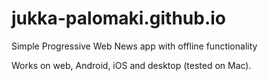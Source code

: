 # jukka-palomaki.github.io

Simple Progressive Web News app with offline functionality

Works on web, Android, iOS and desktop (tested on Mac).
